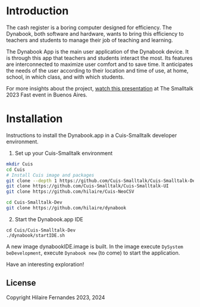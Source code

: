 # Introduction

The cash register is a boring computer designed for efficiency. The
Dynabook, both software and hardware, wants to bring this efficiency
to teachers and students to manage their job of teaching and learning.

The Dynabook App is the main user application of the Dynabook
device. It is through this app that teachers and students interact the
most. Its features are interconnected to maximize user comfort and to
save time. It anticipates the needs of the user according to their
location and time of use, at home, school, in which class, and with
which students.

For more insights about the project, [watch this
presentation](https://youtu.be/DBjJrAZSEHs?si=y1hHnFLp9mI_8yN9) at The
Smalltalk 2023 Fast event in Buenos Aires.

# Installation

Instructions to install the Dynabook.app in a Cuis-Smalltalk developer
environment.

1. Set up your Cuis-Smalltalk environment
```bash
mkdir Cuis
cd Cuis
# Install Cuis image and packages
git clone --depth 1 https://github.com/Cuis-Smalltalk/Cuis-Smalltalk-Dev
git clone https://github.com/Cuis-Smalltalk/Cuis-Smalltalk-UI
git clone https://github.com/hilaire/Cuis-NeoCSV

cd Cuis-Smalltalk-Dev
git clone https://github.com/hilaire/dynabook
```

2. Start the Dynabook.app IDE
```
cd Cuis/Cuis-Smalltalk-Dev
./dynabook/startIDE.sh
```
A new image dynabookIDE.image is built. In the image execute
`DySystem beDevelopment`, execute `Dynabook new` (to come) to start the
application.

Have an interesting exploration!

## License

Copyright Hilaire Fernandes 2023, 2024
